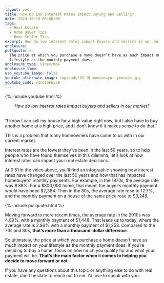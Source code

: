 ```yaml
---
layout: post
title: How Do Low Interest Rates Impact Buying and Selling?
date: 2020-10-16 00:00:00
tags:
  - Real Estate
  - Home Buyer Tips
  - Home Seller Tips
excerpt: How do low interest rates impact buyers and sellers in our market?
enclosure:
pullquote: >-
  The price at which you purchase a home doesn’t have as much impact on your
  lifestyle as the monthly payment does.
enclosure_type: video/mp4
enclosure_time:
use_youtube_image: false
youtube_alternate_image: /uploads/10-15-montemayor-youtube.jpg
youtube_code: v3cosGFWvo8
---
```


{% include youtube.html %}

<center><em>How do low interest rates impact buyers and sellers in our market?</em></center>

<br>“I know I can sell my house for a high value right now, but I also have to buy another home at a high price, and I don’t know if it makes sense to do that.”

This is a problem that many homeowners have come to us with in our current market.

Interest rates are the lowest they’ve been in the last 50 years, so to help people who have found themselves in this dilemma, let’s look at how interest rates can impact your real estate decisions.

At 0:51 in the video above, you’ll find an infographic showing how interest rates have changed over the last 50 years and how that has impacted homebuyers’ monthly payments. For example, in the 1970s, the average rate was 8.86%. For a $300,000 home, that meant the buyer’s monthly payment would have been $2,384. Then in the 80s, the average rate rose to 12.7%, and the monthly payment on a house of the same price rose to $3,248.

{% include pullquote.html %}

Moving forward to more recent times, the average rate in the 2010s was 4.09%, with a monthly payment of $1,448. That leads us to today, where the average rate is 2.96% with a monthly payment of $1,258. Compared to the 70s and 80s, **that’s more than a thousand-dollar difference**.

So ultimately, the price at which you purchase a home doesn’t have as much impact on your lifestyle as the monthly payment does. If you’re deciding to buy a home, focus on how much you qualify for and what your payment will be. **That’s the main factor when it comes to helping you decide to move forward or not**.

If you have any questions about this topic or anything else to do with real estate, don’t hesitate to reach out to me. I’d love to speak with you.